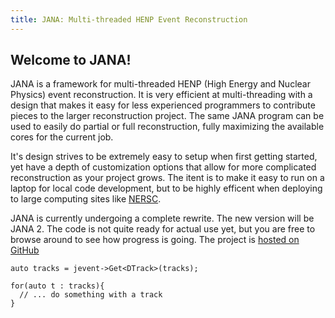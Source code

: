 ```yaml
---
title: JANA: Multi-threaded HENP Event Reconstruction
---
```


## Welcome to JANA!

JANA is a framework for multi-threaded HENP (High Energy and Nuclear Physics)  event reconstruction.
It is very efficient at multi-threading with a design that makes it easy for less experienced programmers
to contribute pieces to the larger reconstruction project. The same JANA program can be used to easily
do partial or full reconstruction, fully maximizing the available cores for the current job.

It's design strives to be extremely easy to setup when first getting started, yet have a depth of customization
options that allow for more complicated reconstruction as your project grows. The itent is to make it easy to
run on a laptop for local code development, but to be highly efficent when deploying to large computing
sites like [NERSC](http://www.nersc.gov/).

JANA is currently undergoing a complete rewrite. The new version will be JANA 2. The code is not quite ready
for actual use yet, but you are free to browse around to see how progress is going. The project is 
[hosted on GitHub]()

```
auto tracks = jevent->Get<DTrack>(tracks);

for(auto t : tracks){
  // ... do something with a track
}
```
